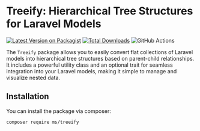 # Treeify: Hierarchical Tree Structures for Laravel Models

[![Latest Version on Packagist](https://img.shields.io/packagist/v/ms/treeify.svg?style=flat-square)](https://packagist.org/packages/ms/treeify)
[![Total Downloads](https://img.shields.io/packagist/dt/ms/treeify.svg?style=flat-square)](https://packagist.org/packages/ms/treeify)
![GitHub Actions](https://github.com/ms/treeify/actions/workflows/main.yml/badge.svg)

The `Treeify` package allows you to easily convert flat collections of Laravel models into hierarchical tree structures based on parent-child relationships. It includes a powerful utility class and an optional trait for seamless integration into your Laravel models, making it simple to manage and visualize nested data.

## Installation

You can install the package via composer:

```bash
composer require ms/treeify
```
